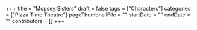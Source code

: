 +++
title = "Mopsey Sisters"
draft = false
tags = ["Characters"]
categories = ["Pizza Time Theatre"]
pageThumbnailFile = ""
startDate = ""
endDate = ""
contributors = []
+++
